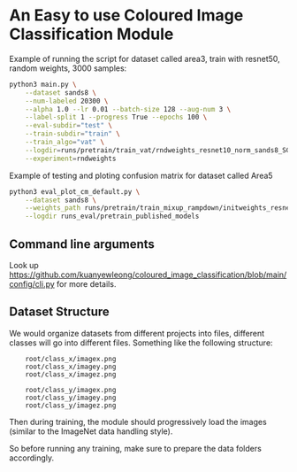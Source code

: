 # An Easy to use Coloured Image Classification Module

Example of running the script for dataset called area3, train with resnet50, random weights, 3000 samples:
```bash
python3 main.py \
    --dataset sands8 \
    --num-labeled 20300 \
    --alpha 1.0 --lr 0.01 --batch-size 128 --aug-num 3 \
    --label-split 1 --progress True --epochs 100 \
    --eval-subdir="test" \
    --train-subdir="train" \
    --train_algo="vat" \
    --logdir=runs/pretrain/train_vat/rndweights_resnet10_norm_sands8_SGD \
    --experiment=rndweights
```

Example of testing and ploting confusion matrix for dataset called Area5
```bash
python3 eval_plot_cm_default.py \
    --dataset sands8 \
    --weights_path runs/pretrain/train_mixup_rampdown/initweights_resnet50_norm_sands8/state_dict_epoch_100.pth \
    --logdir runs_eval/pretrain_published_models
```


## Command line arguments

Look up https://github.com/kuanyewleong/coloured_image_classification/blob/main/config/cli.py for more details.

## Dataset Structure
We would organize datasets from different projects into files, different classes will go into different files. Something like the following structure:
        
        root/class_x/imagex.png
        root/class_x/imagey.png
        root/class_x/imagez.png

        root/class_y/imagex.png
        root/class_y/imagey.png
        root/class_y/imagez.png

Then during training, the module should progressively load the images (similar to the ImageNet data handling style).

So before running any training, make sure to prepare the data folders accordingly.

